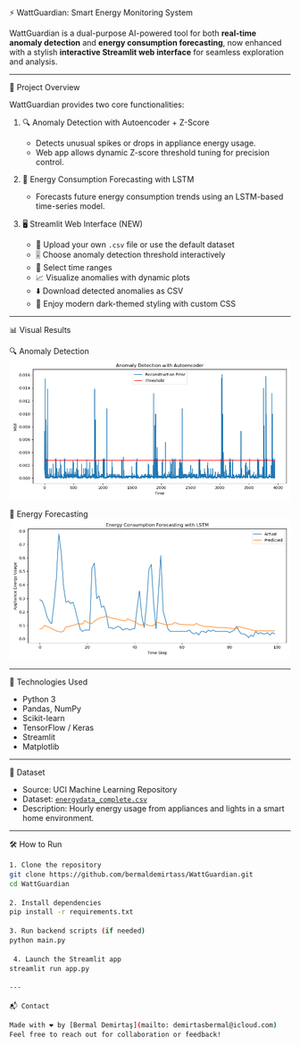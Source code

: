 ⚡️ WattGuardian: Smart Energy Monitoring System

WattGuardian is a dual-purpose AI-powered tool for both **real-time anomaly detection** and **energy consumption forecasting**, now enhanced with a stylish **interactive Streamlit web interface** for seamless exploration and analysis.

---

🚀 Project Overview

WattGuardian provides two core functionalities:

1. 🔍 Anomaly Detection with Autoencoder + Z-Score
   - Detects unusual spikes or drops in appliance energy usage.
   - Web app allows dynamic Z-score threshold tuning for precision control.

2. 🔮 Energy Consumption Forecasting with LSTM
   - Forecasts future energy consumption trends using an LSTM-based time-series model.

3. 🖥️ Streamlit Web Interface (NEW)
   - 📁 Upload your own `.csv` file or use the default dataset
   - 🎚️ Choose anomaly detection threshold interactively
   - 📆 Select time ranges
   - 📈 Visualize anomalies with dynamic plots
   - ⬇️ Download detected anomalies as CSV
   - 🌙 Enjoy modern dark-themed styling with custom CSS

---

 📊 Visual Results

 🔍 Anomaly Detection  
![anomaly](anomaly_detection_plot.png)

🔮 Energy Forecasting  
![forecasting](forecasting_plot.png)

---

🧠 Technologies Used

- Python 3
- Pandas, NumPy
- Scikit-learn
- TensorFlow / Keras
- Streamlit
- Matplotlib

---

📁 Dataset

- Source: UCI Machine Learning Repository  
- Dataset: [`energydata_complete.csv`](https://archive.ics.uci.edu/ml/machine-learning-databases/00374/energydata_complete.csv)  
- Description: Hourly energy usage from appliances and lights in a smart home environment.

---

🛠️ How to Run

```bash
1. Clone the repository
git clone https://github.com/bermaldemirtass/WattGuardian.git
cd WattGuardian

2. Install dependencies
pip install -r requirements.txt

3. Run backend scripts (if needed)
python main.py

 4. Launch the Streamlit app
streamlit run app.py

---

📬 Contact

Made with ❤️ by [Bermal Demirtaş](mailto: demirtasbermal@icloud.com)  
Feel free to reach out for collaboration or feedback!

